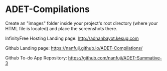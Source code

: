 # ADET-Compilations

 Create an "images" folder inside your project's root directory (where your HTML file is located) and place the screenshots there.


InfinityFree Hosting Landing page: http://adnanbayot.kesug.com

Github Landing page: https://nanfuji.github.io/ADET-Compilations/

Github To-do App Repository: https://github.com/nanfuji/ADET-Summative-3
